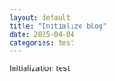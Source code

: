 ```yaml
---
layout: default
title: "Initialize blog"
date: 2025-04-04
categories: test
---
```


Initialization test
